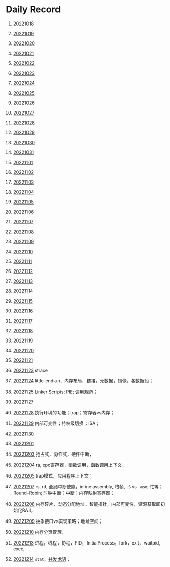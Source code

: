 # Daily Record

1. [20221018](20221018/20221018.md)
2. [20221019](20221019/20221019.md)
3. [20221020](20221020/20221020.md)
4. [20221021](20221021/20221021.md)
5. [20221022](20221022/20221022.md)
6. [20221023](20221023/20221023.md)
7. [20221024](20221024/20221024.md)
8. [20221025](20221025/20221025.md)
9. [20221026](20221026/20221026.md)
10. [20221027](20221027/20221027.md)
11. [20221028](20221028/20221028.md)
12. [20221029](20221029/20221029.md)
13. [20221030](20221030/20221030.md)
14. [20221031](20221031/20221031.md)
15. [20221101](20221101/20221101.md)
16. [20221102](20221102/20221102.md)
17. [20221103](20221103/20221103.md)
18. [20221104](20221104/20221104.md)
19. [20221105](20221105/20221105.md)
20. [20221106](20221106/20221106.md)
21. [20221107](20221107/20221107.md)
22. [20221108](20221108/20221108.md) 
23. [20221109](20221109/20221109.md)
24. [20221110](20221110/20221110.md)
25. [20221111](20221111/20221111.md)
26. [20221112](20221112/20221112.md)
27. [20221113](20221113/20221113.md)
28. [20221114](20221114/20221114.md)
29. [20221115](20221115/20221115.md)
30. [20221116](20221116/20221116.md)
31. [20221117](20221117/20221117.md)
32. [20221118](20221118/20221118.md)
33. [20221119](20221119/20221119.md)
34. [20221120](20221120/20221120.md)
35. [20221121](20221121/20221121.md)
36. [20221123](20221123/20221123.md) strace
37. [20221124](20221124/20221124.md) little-endian，内存布局，链接，元数据，镜像，各数据段；
38. [20221125](20221125/20221125.md) Linker Scripts; PIE; 调用规范；
39. [20221127](20221127/20221127.md)
40. [20221128](20221128/20221128.md) 执行环境的功能；trap；寄存器vs内存；
41. [20221129](20221129/20221129.md) 内部可变性；特权级切换；ISA；
42. [20221130](20221130/20221130.md)
43. [20221201](20221201/20221201.md)
44. [20221203](20221203/20221203.md) 抢占式，协作式，硬件中断，
45. [20221204](20221204/20221204.md) ra, epc寄存器，函数调用，函数调用上下文，
46. [20221205](20221205/20221205.md) trap模式，应用程序上下文；
47. [20221207](20221207/20221207.md) rs, rd, 全局中断使能，inline assembly, 栈帧, `.S` vs `.asm`; 忙等；Round-Robin; 时钟中断；中断；内存映射寄存器；
48. [20221208](20221208/20221208.md) 内存碎片，动态分配地址，智能指针，内部可变性，资源获取即初始化RAII，
49. [20221209](20221209/20221209.md) 抽象接口vs实现策略；地址空间；
50. [20221210](20221210/20221210.md) 内存分页管理，
51. [20221213](20221213/20221213.md) 进程，线程，协程，PID，InitialProcess，fork，exit，waitpid, exec, 

52. [20221214](20221214/20221214.md) `stat`，[并发术语](https://learningos.github.io/rust-based-os-comp2022/chapter8/0intro.html#id4)；
